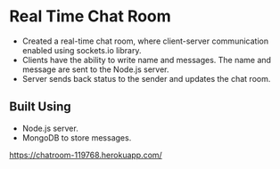 # Real Time Chat Room

* Created a real-time chat room, where client-server communication enabled using sockets.io library.
* Clients have the ability to write name and messages. The name and message are sent to the Node.js server.
* Server sends back status to the sender and updates the chat room.

## Built Using

* Node.js server.
* MongoDB to store messages.

https://chatroom-119768.herokuapp.com/
